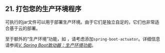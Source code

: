 ## 21. 打包您的生产环境程序

可执行的jar文件可以用于部署生产环境。由于它们是独立自足的，它们也非常适合基于云的部署。

至于额外的“生产环境”功能，如 ，请考虑添加`spring-boot-actuator`。详细信息请参阅[*V. Spring Boot致动器：生产环境功能*](../V.Spring_Boot_Actuator_Production-ready_features/README.md)。
